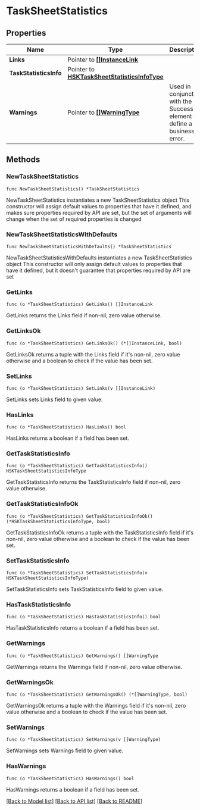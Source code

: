 # TaskSheetStatistics

## Properties

Name | Type | Description | Notes
------------ | ------------- | ------------- | -------------
**Links** | Pointer to [**[]InstanceLink**](InstanceLink.md) |  | [optional] 
**TaskStatisticsInfo** | Pointer to [**HSKTaskSheetStatisticsInfoType**](HSKTaskSheetStatisticsInfoType.md) |  | [optional] 
**Warnings** | Pointer to [**[]WarningType**](WarningType.md) | Used in conjunction with the Success element to define a business error. | [optional] 

## Methods

### NewTaskSheetStatistics

`func NewTaskSheetStatistics() *TaskSheetStatistics`

NewTaskSheetStatistics instantiates a new TaskSheetStatistics object
This constructor will assign default values to properties that have it defined,
and makes sure properties required by API are set, but the set of arguments
will change when the set of required properties is changed

### NewTaskSheetStatisticsWithDefaults

`func NewTaskSheetStatisticsWithDefaults() *TaskSheetStatistics`

NewTaskSheetStatisticsWithDefaults instantiates a new TaskSheetStatistics object
This constructor will only assign default values to properties that have it defined,
but it doesn't guarantee that properties required by API are set

### GetLinks

`func (o *TaskSheetStatistics) GetLinks() []InstanceLink`

GetLinks returns the Links field if non-nil, zero value otherwise.

### GetLinksOk

`func (o *TaskSheetStatistics) GetLinksOk() (*[]InstanceLink, bool)`

GetLinksOk returns a tuple with the Links field if it's non-nil, zero value otherwise
and a boolean to check if the value has been set.

### SetLinks

`func (o *TaskSheetStatistics) SetLinks(v []InstanceLink)`

SetLinks sets Links field to given value.

### HasLinks

`func (o *TaskSheetStatistics) HasLinks() bool`

HasLinks returns a boolean if a field has been set.

### GetTaskStatisticsInfo

`func (o *TaskSheetStatistics) GetTaskStatisticsInfo() HSKTaskSheetStatisticsInfoType`

GetTaskStatisticsInfo returns the TaskStatisticsInfo field if non-nil, zero value otherwise.

### GetTaskStatisticsInfoOk

`func (o *TaskSheetStatistics) GetTaskStatisticsInfoOk() (*HSKTaskSheetStatisticsInfoType, bool)`

GetTaskStatisticsInfoOk returns a tuple with the TaskStatisticsInfo field if it's non-nil, zero value otherwise
and a boolean to check if the value has been set.

### SetTaskStatisticsInfo

`func (o *TaskSheetStatistics) SetTaskStatisticsInfo(v HSKTaskSheetStatisticsInfoType)`

SetTaskStatisticsInfo sets TaskStatisticsInfo field to given value.

### HasTaskStatisticsInfo

`func (o *TaskSheetStatistics) HasTaskStatisticsInfo() bool`

HasTaskStatisticsInfo returns a boolean if a field has been set.

### GetWarnings

`func (o *TaskSheetStatistics) GetWarnings() []WarningType`

GetWarnings returns the Warnings field if non-nil, zero value otherwise.

### GetWarningsOk

`func (o *TaskSheetStatistics) GetWarningsOk() (*[]WarningType, bool)`

GetWarningsOk returns a tuple with the Warnings field if it's non-nil, zero value otherwise
and a boolean to check if the value has been set.

### SetWarnings

`func (o *TaskSheetStatistics) SetWarnings(v []WarningType)`

SetWarnings sets Warnings field to given value.

### HasWarnings

`func (o *TaskSheetStatistics) HasWarnings() bool`

HasWarnings returns a boolean if a field has been set.


[[Back to Model list]](../README.md#documentation-for-models) [[Back to API list]](../README.md#documentation-for-api-endpoints) [[Back to README]](../README.md)


